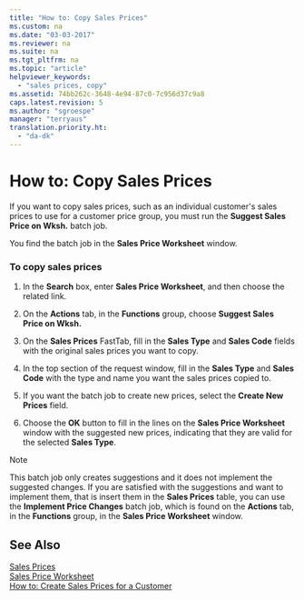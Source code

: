 ```yaml
---
title: "How to: Copy Sales Prices"
ms.custom: na
ms.date: "03-03-2017"
ms.reviewer: na
ms.suite: na
ms.tgt_pltfrm: na
ms.topic: "article"
helpviewer_keywords: 
  - "sales prices, copy"
ms.assetid: 74bb262c-3648-4e94-87c0-7c956d37c9a8
caps.latest.revision: 5
ms.author: "sgroespe"
manager: "terryaus"
translation.priority.ht: 
  - "da-dk"
---
```

# How to: Copy Sales Prices
If you want to copy sales prices, such as an individual customer's sales prices to use for a customer price group, you must run the **Suggest Sales Price on Wksh.** batch job.  
  
 You find the batch job in the **Sales Price Worksheet** window.  
  
### To copy sales prices  
  
1.  In the **Search** box, enter **Sales Price Worksheet**, and then choose the related link.  
  
2.  On the **Actions** tab, in the **Functions** group, choose **Suggest Sales Price on Wksh.**  
  
3.  On the **Sales Prices** FastTab, fill in the **Sales Type** and **Sales Code** fields with the original sales prices you want to copy.  
  
4.  In the top section of the request window, fill in the **Sales Type** and **Sales Code** with the type and name you want the sales prices copied to.  
  
5.  If you want the batch job to create new prices, select the **Create New Prices** field.  
  
6.  Choose the **OK** button to fill in the lines on the **Sales Price Worksheet** window with the suggested new prices, indicating that they are valid for the selected **Sales Type**.  
  
> [!NOTE]  
>  This batch job only creates suggestions and it does not implement the suggested changes. If you are satisfied with the suggestions and want to implement them, that is insert them in the **Sales Prices** table, you can use the **Implement Price Changes** batch job, which is found on the **Actions** tab, in the **Functions** group, in the **Sales Price Worksheet** window.  
  
## See Also  
 [Sales Prices](../Topic/\($%20N_7002%20Sales%20Prices%20$\).md)   
 [Sales Price Worksheet](../Topic/\($%20N_7023%20Sales%20Price%20Worksheet%20$\).md)   
 [How to: Create Sales Prices for a Customer](../DesignAndEngineering/how-to-create-sales-prices-for-a-customer.md)
